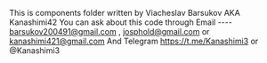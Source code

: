 This is components folder written by Viacheslav Barsukov AKA Kanashimi42
You can ask about this code through Email ---- barsukov200491@gmail.com , josphold@gmail.com or kanashimi421@gmail.com 
And Telegram https://t.me/Kanashimi3 or @Kanashimi3
